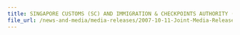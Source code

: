 ```yaml
---
title: SINGAPORE CUSTOMS (SC) AND IMMIGRATION & CHECKPOINTS AUTHORITY (ICA) SMASHED CIGARETTE SMUGGLING ATTEMPT 
file_url: /news-and-media/media-releases/2007-10-11-Joint-Media-Release.pdf
---
```

